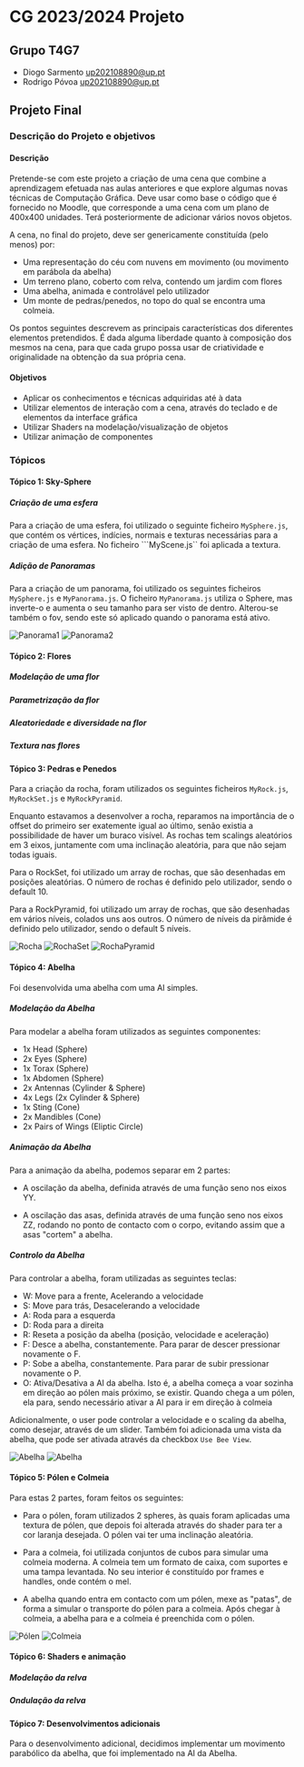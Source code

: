 # CG 2023/2024 Projeto

## Grupo T4G7

- Diogo Sarmento up202108890@up.pt
- Rodrigo Póvoa up202108890@up.pt

## Projeto Final

### Descrição do Projeto e objetivos

#### Descrição

Pretende-se com este projeto a criação de uma cena que combine a aprendizagem efetuada nas aulas anteriores e que explore algumas novas técnicas de Computação Gráfica. Deve usar como base o código que é fornecido no Moodle, que corresponde a uma cena com um plano de 400x400 unidades. Terá posteriormente de adicionar vários novos objetos.

A cena, no final do projeto, deve ser genericamente constituída (pelo menos) por:

- Uma representação do céu com nuvens em movimento (ou movimento em parábola da abelha)
- Um terreno plano, coberto com relva, contendo um jardim com flores
- Uma abelha, animada e controlável pelo utilizador
- Um monte de pedras/penedos, no topo do qual se encontra uma colmeia.

Os pontos seguintes descrevem as principais características dos diferentes elementos pretendidos. É dada alguma liberdade quanto à composição dos mesmos na cena, para que cada grupo possa usar de criatividade e originalidade na obtenção da sua própria cena.



#### Objetivos

- Aplicar os conhecimentos e técnicas adquiridas até à data
- Utilizar elementos de interação com a cena, através do teclado e de elementos da interface gráfica
- Utilizar Shaders na modelação/visualização de objetos
- Utilizar animação de componentes


### Tópicos

#### Tópico 1: Sky-Sphere

##### Criação de uma esfera

Para a criação de uma esfera, foi utilizado o seguinte ficheiro ``MySphere.js``, que contém 
os vértices, indícies, normais e texturas necessárias para a criação de uma esfera. No ficheiro ```MyScene.js`` foi aplicada a textura.

##### Adição de Panoramas 

Para a criação de um panorama, foi utilizado os seguintes ficheiros ``MySphere.js`` e ``MyPanorama.js``. O ficheiro ``MyPanorama.js`` utiliza o Sphere, mas inverte-o e aumenta o seu tamanho para ser visto de dentro. Alterou-se também o fov, sendo este só aplicado quando o panorama está ativo.

![Panorama1](screenshoots/project-t4g7-1a.png)
![Panorama2](screenshoots/project-t4g7-1b.png)

#### Tópico 2: Flores

##### Modelação de uma flor

##### Parametrização da flor

##### Aleatoriedade e diversidade na flor

##### Textura nas flores

#### Tópico 3: Pedras e Penedos

Para a criação da rocha, foram utilizados os seguintes ficheiros ``MyRock.js``, ``MyRockSet.js`` e ``MyRockPyramid``.

Enquanto estavamos a desenvolver a rocha, reparamos na importância de o offset do primeiro ser exatemente igual ao último, senão existia a possibilidade de haver um buraco visível. As rochas tem scalings aleatórios em 3 eixos, juntamente com uma inclinação aleatória, para que não sejam todas iguais.

Para o RockSet, foi utilizado um array de rochas, que são desenhadas em posições aleatórias. O número de rochas é definido pelo utilizador, sendo o default 10.

Para a RockPyramid, foi utilizado um array de rochas, que são desenhadas em vários níveis, colados uns aos outros. O número de níveis da pirâmide é definido pelo utilizador, sendo o default 5 níveis.

![Rocha](screenshoots/project-t4g7-3a.png)
![RochaSet](screenshoots/project-t4g7-3b.png)
![RochaPyramid](screenshoots/project-t4g7-3c.png)

#### Tópico 4: Abelha

Foi desenvolvida uma abelha com uma AI simples.

##### Modelação da Abelha

Para modelar a abelha foram utilizados as seguintes componentes:

- 1x Head (Sphere)
- 2x Eyes (Sphere)
- 1x Torax (Sphere)
- 1x Abdomen (Sphere)
- 2x Antennas (Cylinder & Sphere)
- 4x Legs (2x Cylinder & Sphere)
- 1x Sting (Cone)
- 2x Mandibles (Cone)
- 2x Pairs of Wings (Eliptic Circle)

##### Animação da Abelha

Para a animação da abelha, podemos separar em 2 partes:

- A oscilação da abelha, definida através de uma função seno nos eixos YY.

- A oscilação das asas, definida através de uma função seno nos eixos ZZ, rodando no ponto de contacto com o corpo, evitando assim que a asas "cortem" a abelha.	

##### Controlo da Abelha

Para controlar a abelha, foram utilizadas as seguintes teclas:

- W: Move para a frente, Acelerando a velocidade
- S: Move para trás, Desacelerando a velocidade
- A: Roda para a esquerda
- D: Roda para a direita
- R: Reseta a posição da abelha (posição, velocidade e aceleração)
- F: Desce a abelha, constantemente. Para parar de descer pressionar novamente o F.
- P: Sobe a abelha, constantemente. Para parar de subir pressionar novamente o P.
- O: Ativa/Desativa a AI da abelha. Isto é, a abelha começa a voar sozinha em direção ao pólen mais próximo, se existir. Quando chega a um pólen, ela para, sendo necessário ativar a AI para ir em direção à colmeia

Adicionalmente, o user pode controlar a velocidade e o scaling da abelha, como desejar, através de um slider.
Também foi adicionada uma vista da abelha, que pode ser ativada através da checkbox ``Use Bee View``.

![Abelha](screenshoots/project-t4g7-4a.png)
![Abelha](screenshoots/project-t4g7-4b.png)

#### Tópico 5: Pólen e Colmeia

Para estas 2 partes, foram feitos os seguintes:

- Para o pólen, foram utilizados 2 spheres, às quais foram aplicadas uma textura de pólen, que depois foi alterada através do shader para ter a cor laranja desejada. O pólen vai ter uma inclinação aleatória.

- Para a colmeia, foi utilizada conjuntos de cubos para simular uma colmeia moderna. A colmeia tem um formato de caixa, com suportes e uma tampa levantada. No seu interior é constituído por frames e handles, onde contém o mel.

- A abelha quando entra em contacto com um pólen, mexe as "patas", de forma a simular o transporte do pólen para a colmeia. Após chegar à colmeia, a abelha para e a colmeia é preenchida com o pólen.

![Pólen](screenshoots/project-t4g7-5a.png)
![Colmeia](screenshoots/project-t4g7-5b.png)


#### Tópico 6: Shaders e animação

##### Modelação da relva

##### Ondulação da relva

#### Tópico 7: Desenvolvimentos adicionais 

Para o desenvolvimento adicional, decidimos implementar um movimento parabólico da abelha, que foi implementado na AI da Abelha. 


